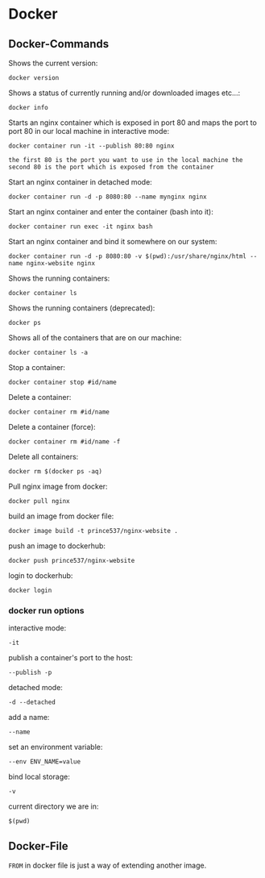 # Docker

## Docker-Commands

Shows the current version:

`docker version`

Shows a status of currently running and/or downloaded images etc...:

`docker info`

Starts an nginx container which is exposed in port 80 and maps the port to port 80 in our local machine in interactive mode:

`docker container run -it --publish 80:80 nginx`

`the first 80 is the port you want to use in the local machine the second 80 is the port which is exposed from the container`

Start an nginx container in detached mode:

`docker container run -d -p 8080:80 --name mynginx nginx`

Start an nginx container and enter the container (bash into it):

`docker container run exec -it nginx bash`

Start an nginx container and bind it somewhere on our system:

`docker container run -d -p 8080:80 -v $(pwd):/usr/share/nginx/html --name nginx-website nginx`

Shows the running containers:

`docker container ls`

Shows the running containers (deprecated):

`docker ps`

Shows all of the containers that are on our machine:

`docker container ls -a`

Stop a container:

`docker container stop #id/name`

Delete a container:

`docker container rm #id/name`

Delete a container (force):

`docker container rm #id/name -f`

Delete all containers:

`docker rm $(docker ps -aq)`

Pull nginx image from docker:

`docker pull nginx`

build an image from docker file:

`docker image build -t prince537/nginx-website .`

push an image to dockerhub:

`docker push prince537/nginx-website`

login to dockerhub:

`docker login`

### docker run options

interactive mode:

`-it`

publish a container's port to the host:

`--publish -p`

detached mode:

`-d --detached`

add a name:

`--name`

set an environment variable:

`--env ENV_NAME=value`

bind local storage:

`-v`

current directory we are in:

`$(pwd)`

## Docker-File

`FROM` in docker file is just a way of extending another image.